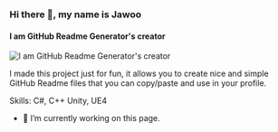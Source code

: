 ### Hi there 👋, my name is Jawoo
#### I am GitHub Readme Generator's creator
![I am GitHub Readme Generator's creator](https://www.notion.so/71f2d1ac0ad44aa5abdff8746c85f6da)

I made this project just for fun, it allows you to create nice and simple GitHub Readme files that you can copy/paste and use in your profile.

Skills: C#, C++ Unity, UE4

- 🔭 I’m currently working on this page. 





